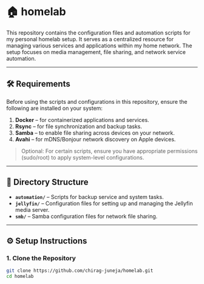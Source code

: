 # 🏠 homelab

This repository contains the configuration files and automation scripts for my personal homelab setup. It serves as a centralized resource for managing various services and applications within my home network. The setup focuses on media management, file sharing, and network service automation.

---

## 🛠️ Requirements

Before using the scripts and configurations in this repository, ensure the following are installed on your system:

1. **Docker** – for containerized applications and services.
2. **Rsync** – for file synchronization and backup tasks.
3. **Samba** – to enable file sharing across devices on your network.
4. **Avahi** – for mDNS/Bonjour network discovery on Apple devices.

> Optional: For certain scripts, ensure you have appropriate permissions (sudo/root) to apply system-level configurations.

---

## 📂 Directory Structure

- **`automation/`** – Scripts for backup service and system tasks.  
- **`jellyfin/`** – Configuration files for setting up and managing the Jellyfin media server.  
- **`smb/`** – Samba configuration files for network file sharing.  

---

## ⚙️ Setup Instructions

### 1. Clone the Repository
```bash
git clone https://github.com/chirag-juneja/homelab.git
cd homelab

